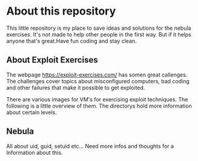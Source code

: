 # About this repository

This little repository is my place to save ideas and solutions for the nebula exercises. It's not made to help other people in the first way. But if it helps anyone that's great.Have fun coding and stay clean.

## About Exploit Exercises

The webpage https://exploit-exercises.com/ has somen great callenges. The challenges cover topics about misconfigured computers, bad coding and other failures that make it possible to get exploited.

There are various images for VM's for exercising exploit techniques. The following is a little overview of them. The directorys hold more information about certain levels.

## Nebula

All about uid, guid, setuid etc... Need more infos and thoughts for a Information about this.
